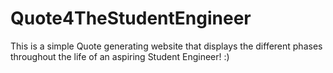 # Quote4TheStudentEngineer
This is a simple Quote generating website that displays the different phases throughout the life of an aspiring Student Engineer! :)
